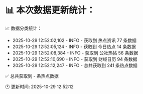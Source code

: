 📊 本次数据更新统计：
==========================

📈 数据分类统计：
- 2025-10-29 12:52:02,102 - INFO - 获取到 热点资讯 77 条数据
- 2025-10-29 12:52:05,124 - INFO - 获取到 今日热点 14 条数据
- 2025-10-29 12:52:08,384 - INFO - 获取到 公社热帖 56 条数据
- 2025-10-29 12:52:10,690 - INFO - 获取到 财经日历 94 条数据
- 2025-10-29 12:52:12,247 - INFO - 总共获取到 241 条热点数据

✅ 总共获取到 - 条热点数据

🕐 更新时间: 2025-10-29 12:52:12
